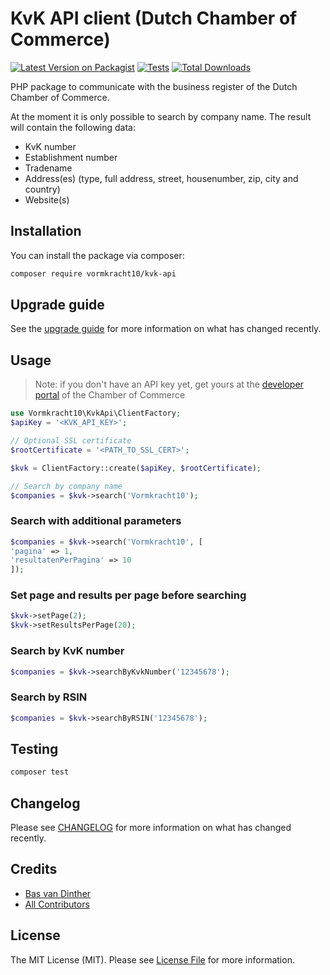 # KvK API client (Dutch Chamber of Commerce)

[![Latest Version on Packagist](https://img.shields.io/packagist/v/vormkracht10/kvk-api.svg?style=flat-square)](https://packagist.org/packages/vormkracht10/kvk-api)
[![Tests](https://github.com/vormkracht10/kvk-api/actions/workflows/run-tests.yml/badge.svg?branch=main)](https://github.com/vormkracht10/kvk-api/actions/workflows/run-tests.yml)
[![Total Downloads](https://img.shields.io/packagist/dt/vormkracht10/kvk-api.svg?style=flat-square)](https://packagist.org/packages/vormkracht10/kvk-api)

PHP package to communicate with the business register of the Dutch Chamber of Commerce.

At the moment it is only possible to search by company name. The result will contain the following data:

<ul>
  <li>KvK number</li>
  <li>Establishment number</li>
  <li>Tradename</li>
  <li>Address(es) (type, full address, street, housenumber, zip, city and country)</li>
  <li>Website(s)</li>
</ul>

## Installation

You can install the package via composer:

```bash
composer require vormkracht10/kvk-api
```

## Upgrade guide

See the [upgrade guide](docs/upgrade.md) for more information on what has changed recently.

## Usage

> Note: if you don't have an API key yet, get yours at the [developer portal](https://developers.kvk.nl/) of the Chamber of Commerce

```php
use Vormkracht10\KvkApi\ClientFactory;
$apiKey = '<KVK_API_KEY>';

// Optional SSL certificate
$rootCertificate = '<PATH_TO_SSL_CERT>';

$kvk = ClientFactory::create($apiKey, $rootCertificate);

// Search by company name
$companies = $kvk->search('Vormkracht10');
```

### Search with additional parameters

```php
$companies = $kvk->search('Vormkracht10', [
'pagina' => 1,
'resultatenPerPagina' => 10
]);
```

### Set page and results per page before searching

```php
$kvk->setPage(2);
$kvk->setResultsPerPage(20);
```

### Search by KvK number

```php
$companies = $kvk->searchByKvkNumber('12345678');
```

### Search by RSIN

```php
$companies = $kvk->searchByRSIN('12345678');
```

## Testing

```bash
composer test
```

## Changelog

Please see [CHANGELOG](CHANGELOG.md) for more information on what has changed recently.

## Credits

-   [Bas van Dinther](https://github.com/Baspa)
-   [All Contributors](../../contributors)

## License

The MIT License (MIT). Please see [License File](LICENSE.md) for more information.
